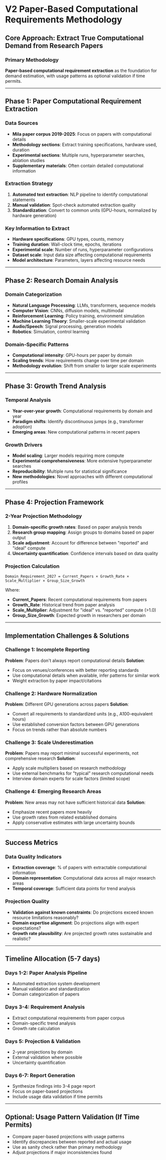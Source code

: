 # V2 Paper-Based Computational Requirements Methodology

## Core Approach: Extract True Computational Demand from Research Papers

### Primary Methodology
**Paper-based computational requirement extraction** as the foundation for demand estimation, with usage patterns as optional validation if time permits.

---

## Phase 1: Paper Computational Requirement Extraction

### Data Sources
- **Mila paper corpus 2019-2025**: Focus on papers with computational details
- **Methodology sections**: Extract training specifications, hardware used, duration
- **Experimental sections**: Multiple runs, hyperparameter searches, ablation studies
- **Supplementary materials**: Often contain detailed computational information

### Extraction Strategy
1. **Automated text extraction**: NLP pipeline to identify computational statements
2. **Manual validation**: Spot-check automated extraction quality
3. **Standardization**: Convert to common units (GPU-hours, normalized by hardware generation)

### Key Information to Extract
- **Hardware specifications**: GPU types, counts, memory
- **Training duration**: Wall-clock time, epochs, iterations
- **Experimental scale**: Number of runs, hyperparameter configurations
- **Dataset scale**: Input data size affecting computational requirements
- **Model architecture**: Parameters, layers affecting resource needs

---

## Phase 2: Research Domain Analysis

### Domain Categorization
- **Natural Language Processing**: LLMs, transformers, sequence models
- **Computer Vision**: CNNs, diffusion models, multimodal
- **Reinforcement Learning**: Policy training, environment simulation
- **Machine Learning Theory**: Smaller-scale experimental validation
- **Audio/Speech**: Signal processing, generation models
- **Robotics**: Simulation, control learning

### Domain-Specific Patterns
- **Computational intensity**: GPU-hours per paper by domain
- **Scaling trends**: How requirements change over time per domain
- **Methodology evolution**: Shift from smaller to larger scale experiments

---

## Phase 3: Growth Trend Analysis

### Temporal Analysis
- **Year-over-year growth**: Computational requirements by domain and year
- **Paradigm shifts**: Identify discontinuous jumps (e.g., transformer adoption)
- **Emerging areas**: New computational patterns in recent papers

### Growth Drivers
- **Model scaling**: Larger models requiring more compute
- **Experimental comprehensiveness**: More extensive hyperparameter searches
- **Reproducibility**: Multiple runs for statistical significance
- **New methodologies**: Novel approaches with different computational profiles

---

## Phase 4: Projection Framework

### 2-Year Projection Methodology
1. **Domain-specific growth rates**: Based on paper analysis trends
2. **Research group mapping**: Assign groups to domains based on paper output
3. **Scale adjustment**: Account for difference between "reported" and "ideal" compute
4. **Uncertainty quantification**: Confidence intervals based on data quality

### Projection Calculation
```
Domain_Requirement_2027 = Current_Papers × Growth_Rate × Scale_Multiplier × Group_Size_Growth
```

Where:
- **Current_Papers**: Recent computational requirements from papers
- **Growth_Rate**: Historical trend from paper analysis
- **Scale_Multiplier**: Adjustment for "ideal" vs. "reported" compute (>1.0)
- **Group_Size_Growth**: Expected growth in researchers per domain

---

## Implementation Challenges & Solutions

### Challenge 1: Incomplete Reporting
**Problem**: Papers don't always report computational details
**Solution**:
- Focus on venues/conferences with better reporting standards
- Use computational details when available, infer patterns for similar work
- Weight extraction by paper impact/citations

### Challenge 2: Hardware Normalization
**Problem**: Different GPU generations across papers
**Solution**:
- Convert all requirements to standardized units (e.g., A100-equivalent hours)
- Use established conversion factors between GPU generations
- Focus on trends rather than absolute numbers

### Challenge 3: Scale Underestimation
**Problem**: Papers may report minimal successful experiments, not comprehensive research
**Solution**:
- Apply scale multipliers based on research methodology
- Use external benchmarks for "typical" research computational needs
- Interview domain experts for scale factors (limited scope)

### Challenge 4: Emerging Research Areas
**Problem**: New areas may not have sufficient historical data
**Solution**:
- Emphasize recent papers more heavily
- Use growth rates from related established domains
- Apply conservative estimates with large uncertainty bounds

---

## Success Metrics

### Data Quality Indicators
- **Extraction coverage**: % of papers with extractable computational information
- **Domain representation**: Computational data across all major research areas
- **Temporal coverage**: Sufficient data points for trend analysis

### Projection Quality
- **Validation against known constraints**: Do projections exceed known resource limitations reasonably?
- **Domain expertise alignment**: Do projections align with expert expectations?
- **Growth rate plausibility**: Are projected growth rates sustainable and realistic?

---

## Timeline Allocation (5-7 days)

### Days 1-2: Paper Analysis Pipeline
- Automated extraction system development
- Manual validation and standardization
- Domain categorization of papers

### Days 3-4: Requirement Analysis
- Extract computational requirements from paper corpus
- Domain-specific trend analysis
- Growth rate calculation

### Days 5: Projection & Validation
- 2-year projections by domain
- External validation where possible
- Uncertainty quantification

### Days 6-7: Report Generation
- Synthesize findings into 3-4 page report
- Focus on paper-based projections
- Include usage data validation if time permits

---

## Optional: Usage Pattern Validation (If Time Permits)
- Compare paper-based projections with usage patterns
- Identify discrepancies between reported and actual usage
- Use as sanity check rather than primary methodology
- Adjust projections if major inconsistencies found
